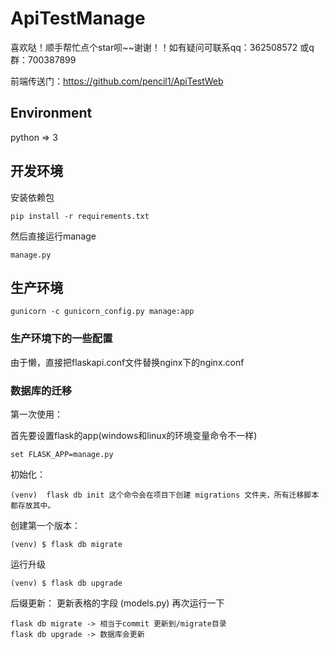 # ApiTestManage
喜欢哒！顺手帮忙点个star呗~~谢谢！！如有疑问可联系qq：362508572   或q群：700387899

前端传送门：https://github.com/pencil1/ApiTestWeb

## Environment
python => 3


## 开发环境


安装依赖包

    pip install -r requirements.txt


然后直接运行manage

    manage.py


## 生产环境
    gunicorn -c gunicorn_config.py manage:app


### 生产环境下的一些配置
由于懒，直接把flaskapi.conf文件替换nginx下的nginx.conf


### 数据库的迁移

第一次使用：

首先要设置flask的app(windows和linux的环境变量命令不一样)

    set FLASK_APP=manage.py


初始化：

    (venv)  flask db init 这个命令会在项目下创建 migrations 文件夹，所有迁移脚本都存放其中。


创建第一个版本：

    (venv) $ flask db migrate


运行升级

    (venv) $ flask db upgrade

后缀更新：
更新表格的字段 (models.py)
再次运行一下

    flask db migrate -> 相当于commit 更新到/migrate目录
    flask db upgrade -> 数据库会更新